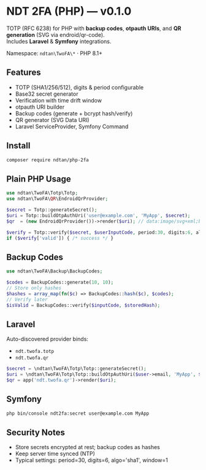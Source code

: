# NDT 2FA (PHP) — v0.1.0

TOTP (RFC 6238) for PHP with **backup codes**, **otpauth URIs**, and **QR generation** (SVG via endroid/qr-code).  
Includes **Laravel** & **Symfony** integrations.

Namespace: `ndtan\TwoFA\*` · PHP 8.1+

## Features
- TOTP (SHA1/256/512), digits & period configurable
- Base32 secret generator
- Verification with time drift window
- otpauth URI builder
- Backup codes (generate + bcrypt hash/verify)
- QR generator (SVG Data URI)
- Laravel ServiceProvider, Symfony Command

## Install
```bash
composer require ndtan/php-2fa
```

## Plain PHP Usage
```php
use ndtan\TwoFA\Totp\Totp;
use ndtan\TwoFA\QR\EndroidQrProvider;

$secret = Totp::generateSecret();
$uri = Totp::buildOtpAuthUri('user@example.com', 'MyApp', $secret);
$qr  = (new EndroidQrProvider())->render($uri); // data:image/svg+xml;base64,...

$verify = Totp::verify($secret, $userInputCode, period:30, digits:6, algo:'sha1', window:1);
if ($verify['valid']) { /* success */ }
```

## Backup Codes
```php
use ndtan\TwoFA\Backup\BackupCodes;

$codes = BackupCodes::generate(10, 10);
// Store only hashes
$hashes = array_map(fn($c) => BackupCodes::hash($c), $codes);
// Verify later
$isValid = BackupCodes::verify($inputCode, $storedHash);
```

## Laravel
Auto-discovered provider binds:
- `ndt.twofa.totp`
- `ndt.twofa.qr`

```php
$secret = \ndtan\TwoFA\Totp\Totp::generateSecret();
$uri = \ndtan\TwoFA\Totp\Totp::buildOtpAuthUri($user->email, 'MyApp', $secret);
$qr = app('ndt.twofa.qr')->render($uri);
```

## Symfony
```bash
php bin/console ndt2fa:secret user@example.com MyApp
```

## Security Notes
- Store secrets encrypted at rest; backup codes as hashes
- Keep server time synced (NTP)
- Typical settings: period=30, digits=6, algo='sha1', window=1
